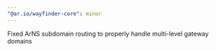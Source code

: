 ```yaml
---
"@ar.io/wayfinder-core": minor
---
```


Fixed ArNS subdomain routing to properly handle multi-level gateway domains
